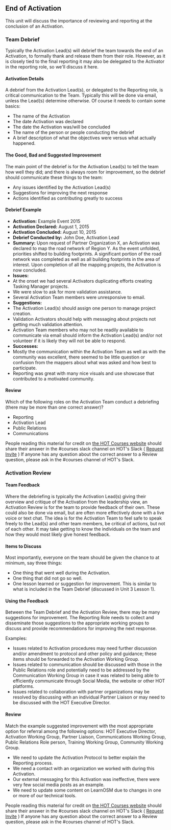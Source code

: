 ## End of Activation

This unit will discuss the importance of reviewing and reporting at the conclusion of an Activation.

### Team Debrief
Typically the Activation Lead(s) will debrief the team towards the end of an Activation, to formally thank and release them from their role. However, as it is closely tied to the final reporting it may also be delegated to the Activator in the reporting role, so we'll discuss it here.

#### Activation Details

A debrief from the Activation Lead(s), or delegated to the Reporting role, is critical communication to the Team. Typically this will be done via email, unless the Lead(s) determine otherwise. Of course it needs to contain some basics:
* The name of the Activation
* The date Activation was declared
* The date the Activation was/will be concluded
* The name of the person or people conducting the debrief
* A brief description of what the objectives were versus what actually happened.

#### The Good, Bad and Suggested Improvement

The main point of the debrief is for the Activation Lead(s) to tell the team how well they did; and there is always room for improvement, so the debrief should communicate these things to the team:
* Any issues identified by the Activation Lead(s)
* Suggestions for improving the next response
* Actions identified as contributing greatly to success

#### Debrief Example

* **Activation:** Example Event 2015
* **Activation Declared:** August 1, 2015
* **Activation Concluded:** August 10, 2015
* **Debrief Conducted by:** John Doe, Activation Lead
* **Summary:** Upon request of Partner Organization X, an Activation was declared to map the road network of Region Y. As the event unfolded, priorities shifted to building footprints. A significant portion of the road network was completed as well as all building footprints in the area of interest. Upon completion of all the mapping projects, the Activation is now concluded.
* **Issues:**
* At the onset we had several Activators duplicating efforts creating Tasking Manager projects.
* We were slow to ask for more validation assistance.
* Several Activation Team members were unresponsive to email.
* **Suggestions:**
* The Activation Lead(s) should assign one person to manage project creation.
* Validation Activators should help with messaging about projects not getting much validation attention.
* Activation Team members who may not be readily available to communicate via email should inform the Activation Lead(s) and/or not volunteer if it is likely they will not be able to respond.
* **Successes:**
* Mostly the communication within the Activation Team as well as with the community was excellent, there seemed to be little question or confusion from the mappers about what was asked and how best to participate.
* Reporting was great with many nice visuals and use showcase that contributed to a motivated community.
#### Review
Which of the following roles on the Activation Team conduct a debriefing (there may be more than one correct answer)?
* Reporting
* Activation Lead
* Public Relations
* Communications

People reading this material for credit on [the HOT Courses website](http://courses.hotosm.org/) should share their answer in the #courses slack channel on HOT's Slack ( [Request Invite](http://slack.hotosm.org) ) If anyone has any question about the correct answer to a Review question, please ask in the #courses channel of HOT's Slack.


### Activation Review

#### Team Feedback
Where the debriefing is typically the Activation Lead(s) giving their overview and critique of the Activation from the leadership view, an Activation Review is for the team to provide feedback of their own. These could also be done via email, but are often more effectively done with a live voice or text chat. The idea is for the Activation Team to feel safe to speak freely to the Lead(s) and other team members, be critical of actions, but not of each other. It may take getting to know the individuals on the team and how they would most likely give honest feedback.

#### Items to Discuss

Most importantly, everyone on the team should be given the chance to at minimum, say three things:
* One thing that went well during the Activation.
* One thing that did not go so well.
* One lesson learned or suggestion for improvement.
This is similar to what is included in the Team Debrief (discussed in Unit 3 Lesson 1).

#### Using the Feedback

Between the Team Debrief and the Activation Review, there may be many suggestions for improvement. The Reporting Role needs to collect and disseminate those suggestions to the appropriate working groups to discuss and provide recommendations for improving the next response.

Examples:
* Issues related to Activation procedures may need further discussion and/or amendment to protocol and other policy and guidance; these items should be forwarded to the Activation Working Group.
* Issues related to communication should be discussed with those in the Public Relations role and potentially need to be addressed by the Communication Working Group in case it was related to being able to efficiently communicate through Social Media, the website or other HOT platforms.
* Issues related to collaboration with partner organizations may be resolved by discussing with an individual Partner Liaison or may need to be discussed with the HOT Executive Director.

#### Review

Match the example suggested improvement with the most appropriate option for referral among the following options: HOT Executive Director, Activation Working Group, Partner Liaison, Communications Working Group, Public Relations Role person, Training Working Group, Community Working Group.

* We need to update the Activation Protocol to better explain the Reporting process.
* We need a contact with an organization we worked with during this Activation.
* Our external messaging for this Activation was ineffective, there were very few social media posts as an example.
* We need to update some content on LearnOSM due to changes in one or more of our technical tools.


People reading this material for credit on [the HOT Courses website](http://courses.hotosm.org/) should share their answer in the #courses slack channel on HOT's Slack ( [Request Invite](http://slack.hotosm.org) ) If anyone has any question about the correct answer to a Review question, please ask in the #courses channel of HOT's Slack.
